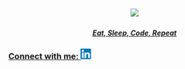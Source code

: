 <p align="center">
  <a href="https://uk.linkedin.com/in/lewis-pour" target="_blank" rel="noreferrer">
</p>
<h3 align="center">
<p align="center"><img src="https://git-profile-readme-banner.vercel.app/api/python?username=LewisPour&txt=Devops%20Engineer%20|%20Cloud%20Explorer"></p>
</h3>
<h5 align="center">
Eat, Sleep, Code, Repeat
</h5>


<h3 align="left"> Connect with me:<a href="https://uk.linkedin.com/in/lewis-pour"> <img src="https://github.com/lewispour/lewispour/blob/main/linkedin.svg" alt="Lewis Pour | LinkedIn" width="21px"/></a></h3>
